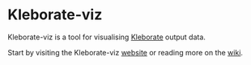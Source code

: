 # Kleborate-viz
Kleborate-viz is a tool for visualising [Kleborate](https://github.com/katholt/Kleborate) output data.

Start by visiting the Kleborate-viz [website](http://kleborate.erc.monash.edu/shiny/) or reading more on the
[wiki](https://github.com/kelwyres/Kleborate-viz/wiki).
